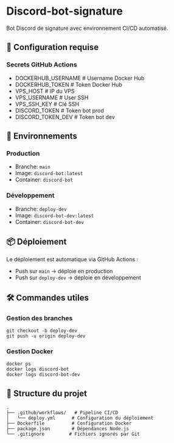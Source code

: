 # Discord-bot-signature

Bot Discord de signature avec environnement CI/CD automatisé.

## 🔧 Configuration requise

### Secrets GitHub Actions

- DOCKERHUB_USERNAME    # Username Docker Hub
- DOCKERHUB_TOKEN       # Token Docker Hub
- VPS_HOST             # IP du VPS
- VPS_USERNAME         # User SSH
- VPS_SSH_KEY          # Clé SSH
- DISCORD_TOKEN        # Token bot prod
- DISCORD_TOKEN_DEV    # Token bot dev

## 🚀 Environnements

### Production
- Branche: `main`
- Image: `discord-bot:latest`
- Container: `discord-bot`

### Développement
- Branche: `deploy-dev`
- Image: `discord-bot-dev:latest`
- Container: `discord-bot-dev`

## 📦 Déploiement

Le déploiement est automatique via GitHub Actions :
- Push sur `main` → déploie en production
- Push sur `deploy-dev` → déploie en développement

## 🛠️ Commandes utiles

### Gestion des branches
    git checkout -b deploy-dev
    git push -u origin deploy-dev

### Gestion Docker
    docker ps
    docker logs discord-bot
    docker logs discord-bot-dev

## 📁 Structure du projet

    .
    ├── .github/workflows/   # Pipeline CI/CD
    │   └── deploy.yml      # Configuration du déploiement
    ├── Dockerfile          # Configuration Docker
    ├── package.json        # Dépendances Node.js
    └── .gitignore         # Fichiers ignorés par Git 